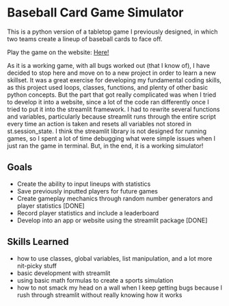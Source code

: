 # Baseball Card Game Simulator
This is a python version of a tabletop game I previously designed, in which two teams create a lineup of baseball cards to face off.

Play the game on the website: [Here!](https://baseball-card-simulator.streamlit.app/)

As it is a working game, with all bugs worked out (that I know of), I have decided to stop here and move on to a new project in order to learn a new skillset. It was a great exercise for developing my fundamental coding skills, as this project used loops, classes, functions, and plenty of other basic python concepts. But the part that got really complicated was when I tried to develop it into a website, since a lot of the code ran differently once I tried to put it into the streamlit framework. I had to rewrite several functions and variables, particularly because streamlit runs through the entire script every time an action is taken and resets all variables not stored in st.session_state. I think the streamlit library is not designed for running games, so I spent a lot of time debugging what were simple issues when I just ran the game in terminal. But, in the end, it is a working simulator!

## Goals
- Create the ability to input lineups with statistics
- Save previously inputted players for future games
- Create gameplay mechanics through random number generators and player statistics [DONE]
- Record player statistics and include a leaderboard
- Develop into an app or website using the streamlit package [DONE]

## Skills Learned
- how to use classes, global variables, list manipulation, and a lot more nit-picky stuff
- basic development with streamlit
- using basic math formulas to create a sports simulation
- how to not smack my head on a wall when I keep getting bugs because I rush through streamlit without really knowing how it works
